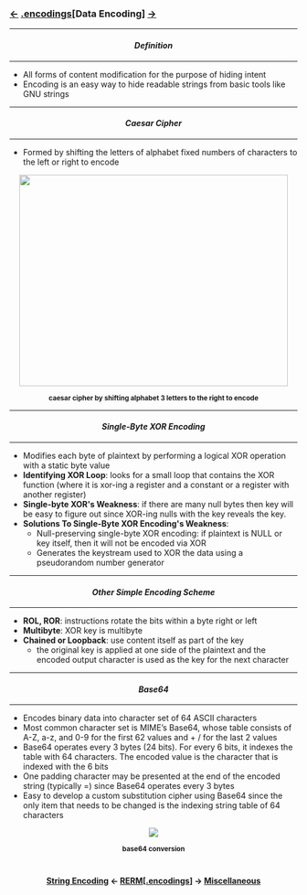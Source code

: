 ### <a href="String_Encoding.md"><-</a> [.encodings](encodings.md)[__Data Encoding__] <a href="/contents/general/Miscellaneous.md">-></a>

---
#### *<p align='center'> Definition </p>*
---
* All forms of content modification for the purpose of hiding intent
* Encoding is an easy way to hide readable strings from basic tools like GNU strings

---
#### *<p align='center'> Caesar Cipher </p>*
---
* Formed by shifting the letters of alphabet fixed numbers of characters to the left or right to encode
<div align='center'>
<img src="https://github.com/yellowbyte/reverse-engineering-reference-manual/blob/master/images/encodings/Data_Encoding/caesar_cipher.jpg" width="470" height="370">
<p align='center'><sub><strong>caesar cipher by shifting alphabet 3 letters to the right to encode</strong></sub></p>
</div>

---
#### *<p align='center'> Single-Byte XOR Encoding </p>*
---
* Modifies each byte of plaintext by performing a logical XOR operation with a static byte value
* __Identifying XOR Loop__: looks for a small loop that contains the XOR function (where it is xor-ing a register and a constant or a register with another register)
* __Single-byte XOR's Weakness__: if there are many null bytes then key will be easy to figure out since XOR-ing nulls with the key reveals the key.
* __Solutions To Single-Byte XOR Encoding's Weakness__:
  * Null-preserving single-byte XOR encoding: if plaintext is NULL or key itself, then it will not be encoded via XOR
  * Generates the keystream used to XOR the data using a pseudorandom number generator

---
#### *<p align='center'> Other Simple Encoding Scheme </p>*
---
* __ROL, ROR__: instructions rotate the bits within a byte right or left
* __Multibyte__: XOR key is multibyte
* __Chained or Loopback__: use content itself as part of the key
  * the original key is applied at one side of the plaintext and the encoded output character is used as the key for the next character

---
#### *<p align='center'> Base64 </p>*
---
* Encodes binary data into character set of 64 ASCII characters
* Most common character set is MIME’s Base64, whose table consists of A-Z, a-z, and 0-9 for the first 62 values and + / for the last 2 values
* Base64 operates every 3 bytes (24 bits). For every 6 bits, it indexes the table with 64 characters. The encoded value is the character that is indexed with the 6 bits
* One padding character may be presented at the end of the encoded string (typically =) since Base64 operates every 3 bytes
* Easy to develop a custom substitution cipher using Base64 since the only item that needs to be changed is the indexing string table of 64 characters
<div align='center'>
<img src="https://github.com/yellowbyte/reverse-engineering-reference-manual/blob/master/images/encodings/Data_Encoding/base64_conversion.png">
<p align='center'><sub><strong>base64 conversion</strong></sub></p>
</div>

#
<strong><p align='center'><a href="String_Encoding.md">String Encoding</a> <- <a href="/README.md#-reverse-engineering-reference-manual-beta-">RERM</a>[<a href="encodings.md">.encodings</a>] -> <a href="/contents/general/Miscellaneous.md">Miscellaneous</p></strong>
